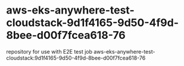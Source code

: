 # aws-eks-anywhere-test-cloudstack-9d1f4165-9d50-4f9d-8bee-d00f7fcea618-76
repository for use with E2E test job aws-eks-anywhere-test-cloudstack:9d1f4165-9d50-4f9d-8bee-d00f7fcea618-76
